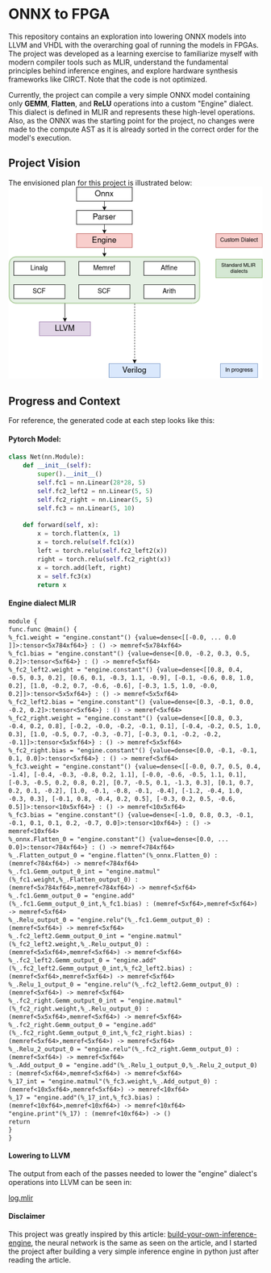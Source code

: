 # ONNX to FPGA

This repository contains an exploration into lowering ONNX models into LLVM and VHDL with the overarching goal of running the models in FPGAs. The project was developed as a learning exercise to familiarize myself with modern compiler tools such as MLIR, understand the fundamental principles behind inference engines, and explore hardware synthesis frameworks like CIRCT. Note that the code is not optimized.

Currently, the project can compile a very simple ONNX model containing only **GEMM**, **Flatten**, and **ReLU** operations into a custom "Engine" dialect. This dialect is defined in MLIR and represents these high-level operations. Also, as the ONNX was the starting point for the project, no changes were made to the compute AST as it is already sorted in the correct order for the model's execution.

## Project Vision

The envisioned plan for this project is illustrated below:  
![Project Overview](project-Page-1.drawio(1).png)

## Progress and Context

For reference, the generated code at each step looks like this:

#### Pytorch Model:

``` python
class Net(nn.Module):
    def __init__(self):
        super().__init__()
        self.fc1 = nn.Linear(28*28, 5)
        self.fc2_left2 = nn.Linear(5, 5)
        self.fc2_right = nn.Linear(5, 5)
        self.fc3 = nn.Linear(5, 10)

    def forward(self, x):
        x = torch.flatten(x, 1)
        x = torch.relu(self.fc1(x))
        left = torch.relu(self.fc2_left2(x))
        right = torch.relu(self.fc2_right(x))
        x = torch.add(left, right)
        x = self.fc3(x)
        return x
```

#### Engine dialect MLIR

``` mlir
module {
func.func @main() {
%_fc1.weight = "engine.constant"() {value=dense<[[-0.0, ... 0.0 ]]>:tensor<5x784xf64>} : () -> memref<5x784xf64>
%_fc1.bias = "engine.constant"() {value=dense<[0.0, -0.2, 0.3, 0.5, 0.2]>:tensor<5xf64>} : () -> memref<5xf64>
%_fc2_left2.weight = "engine.constant"() {value=dense<[[0.8, 0.4, -0.5, 0.3, 0.2], [0.6, 0.1, -0.3, 1.1, -0.9], [-0.1, -0.6, 0.8, 1.0, 0.2], [1.0, -0.2, 0.7, -0.6, -0.6], [-0.3, 1.5, 1.0, -0.0, 0.2]]>:tensor<5x5xf64>} : () -> memref<5x5xf64>
%_fc2_left2.bias = "engine.constant"() {value=dense<[0.3, -0.1, 0.0, -0.2, 0.2]>:tensor<5xf64>} : () -> memref<5xf64>
%_fc2_right.weight = "engine.constant"() {value=dense<[[0.8, 0.3, -0.4, 0.2, 0.8], [-0.2, -0.0, -0.2, -0.1, 0.1], [-0.4, -0.2, 0.5, 1.0, 0.3], [1.0, -0.5, 0.7, -0.3, -0.7], [-0.3, 0.1, -0.2, -0.2, -0.1]]>:tensor<5x5xf64>} : () -> memref<5x5xf64>
%_fc2_right.bias = "engine.constant"() {value=dense<[0.0, -0.1, -0.1, 0.1, 0.0]>:tensor<5xf64>} : () -> memref<5xf64>
%_fc3.weight = "engine.constant"() {value=dense<[[-0.0, 0.7, 0.5, 0.4, -1.4], [-0.4, -0.3, -0.8, 0.2, 1.1], [-0.0, -0.6, -0.5, 1.1, 0.1], [-0.3, -0.5, 0.2, 0.8, 0.2], [0.7, -0.5, 0.1, -1.3, 0.3], [0.1, 0.7, 0.2, 0.1, -0.2], [1.0, -0.1, -0.8, -0.1, -0.4], [-1.2, -0.4, 1.0, -0.3, 0.3], [-0.1, 0.8, -0.4, 0.2, 0.5], [-0.3, 0.2, 0.5, -0.6, 0.5]]>:tensor<10x5xf64>} : () -> memref<10x5xf64>
%_fc3.bias = "engine.constant"() {value=dense<[-1.0, 0.8, 0.3, -0.1, -0.1, 0.1, 0.1, 0.2, -0.7, 0.0]>:tensor<10xf64>} : () -> memref<10xf64>
%_onnx.Flatten_0 = "engine.constant"() {value=dense<[0.0, ... 0.0]>:tensor<784xf64>} : () -> memref<784xf64>
%_.Flatten_output_0 = "engine.flatten"(%_onnx.Flatten_0) : (memref<784xf64>) -> memref<784xf64> 
%_.fc1.Gemm_output_0_int = "engine.matmul"(%_fc1.weight,%_.Flatten_output_0) : (memref<5x784xf64>,memref<784xf64>) -> memref<5xf64>
%_.fc1.Gemm_output_0 = "engine.add"(%_.fc1.Gemm_output_0_int,%_fc1.bias) : (memref<5xf64>,memref<5xf64>) -> memref<5xf64>
%_.Relu_output_0 = "engine.relu"(%_.fc1.Gemm_output_0) : (memref<5xf64>) -> memref<5xf64> 
%_.fc2_left2.Gemm_output_0_int = "engine.matmul"(%_fc2_left2.weight,%_.Relu_output_0) : (memref<5x5xf64>,memref<5xf64>) -> memref<5xf64>
%_.fc2_left2.Gemm_output_0 = "engine.add"(%_.fc2_left2.Gemm_output_0_int,%_fc2_left2.bias) : (memref<5xf64>,memref<5xf64>) -> memref<5xf64>
%_.Relu_1_output_0 = "engine.relu"(%_.fc2_left2.Gemm_output_0) : (memref<5xf64>) -> memref<5xf64> 
%_.fc2_right.Gemm_output_0_int = "engine.matmul"(%_fc2_right.weight,%_.Relu_output_0) : (memref<5x5xf64>,memref<5xf64>) -> memref<5xf64>
%_.fc2_right.Gemm_output_0 = "engine.add"(%_.fc2_right.Gemm_output_0_int,%_fc2_right.bias) : (memref<5xf64>,memref<5xf64>) -> memref<5xf64>
%_.Relu_2_output_0 = "engine.relu"(%_.fc2_right.Gemm_output_0) : (memref<5xf64>) -> memref<5xf64> 
%_.Add_output_0 = "engine.add"(%_.Relu_1_output_0,%_.Relu_2_output_0) : (memref<5xf64>,memref<5xf64>) -> memref<5xf64> 
%_17_int = "engine.matmul"(%_fc3.weight,%_.Add_output_0) : (memref<10x5xf64>,memref<5xf64>) -> memref<10xf64>
%_17 = "engine.add"(%_17_int,%_fc3.bias) : (memref<10xf64>,memref<10xf64>) -> memref<10xf64>
"engine.print"(%_17) : (memref<10xf64>) -> ()
return
}
}
```

#### Lowering to LLVM

The output from each of the passes needed to lower the "engine" dialect's operations into LLVM can be seen in:

[log.mlir](./engineDialect/log.mlir)

#### Disclaimer
This project was greatly inspired by this article: [build-your-own-inference-engine](https://michalpitr.substack.com/p/build-your-own-inference-engine-from), the neural network is the same as seen on the article, and I started the project after building a very simple inference engine in python just after reading the article.
